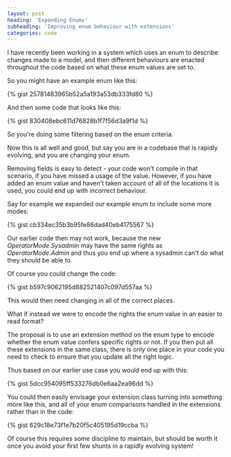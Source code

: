 ```yaml
---
layout: post
heading: 'Expanding Enums'
subheading: 'Improving enum behaviour with extensions'
categories: code
---
```


I have recently been working in a system which uses an enum to describe changes made to a model, and then different behaviours are enacted throughout the code based on what these enum values are set to.

So you might have an example enum like this:

{% gist 25781483965b52a5a193a53db333fd80 %}

And then some code that looks like this:

{% gist 830408ebc611d76828b1f7f56d3a9f1d %}

So you're doing some filtering based on the enum criteria.

Now this is all well and good, but say you are in a codebase that is rapidly evolving, and you are changing your enum.

Removing fields is easy to detect - your code won't compile in that scenario, if you have missed a usage of the value. However, if you have added an enum value and haven't taken account of all of the locations it is used, you could end up with incorrect behaviour.

Say for example we expanded our example enum to include some more modes:

{% gist cb334ec35b3b95fe86dad40eb4175567 %}

Our earlier code then may not work, because the new *OperatorMode.Sysadmin* may have the same rights as *OperatorMode.Admin* and thus you end up where a sysadmin can't do what they should be able to.

Of course you could change the code:

{% gist b597c9062195d882521407c097d557aa %}

This would then need changing in all of the correct places.

What if instead we were to encode the rights the enum value in an easier to read format?

The proposal is to use an extension method on the enum type to encode whether the enum value confers specific rights or not. If you then put all these extensions in the same class, there is only one place in your code you need to check to ensure that you update all the right logic.

Thus based on our earlier use case you would end up with this:

{% gist 5dcc954095ff533276db0e6aa2ea96dd %}

You could then easily envisage your extension class turning into something more like this, and all of your enum comparisons handled in the extensions rather than in the code:

{% gist 629c18e73f1e7b20f5c405195d19ccba %}

Of course this requires some discipline to maintain, but should be worth it once you avoid your first few shunts in a rapidly evolving system!